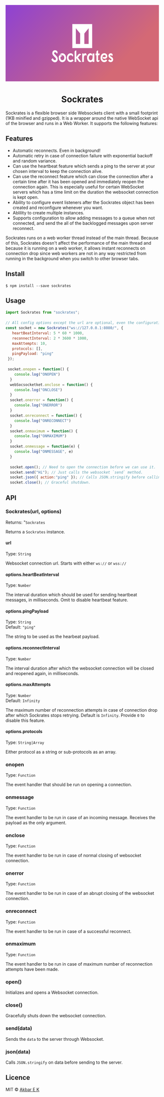 <div align="center">
  <img src="https://raw.githubusercontent.com/donatelloraphael/sockrates/develop/cover.png" alt="Sockrates" height="250" />
</div>

<h1 align="center">Sockrates</h1>

Sockrates is a flexible browser side Websockets client with a small footprint (1KB minified and gzipped). It is a wrapper around the native WebSocket api of the browser and runs in a Web Worker. It supports the following features:

## Features
- Automatic reconnects. Even in background!
- Automatic retry in case of connection failure with exponential backoff and random variance.
- Can use the heartbeat feature which sends a ping to the server at your chosen interval to keep the connection alive.
- Can use the reconnect feature which can close the connection after a certain time after it has been opened and immediately reopen the connection again. This is especially useful for certain WebSocket servers which has a time limit on the duration the websocket connection is kept open.
- Ability to configure event listeners after the Sockrates object has been created and reconfigure whenever you want.
- Ablility to create multiple instances.
- Supports configuration to allow adding messages to a queue when not connected, and send the all of the backlogged messages upon server reconnect.

Sockrates runs on a web worker thread instead of the main thread. Because of this, Sockrates doesn't affect the performance of the main thread and because it is running on a web worker, it allows instant reconnects on connection drop since web workers are not in any way restricted from running in the background when you switch to other browser tabs.


## Install


```
$ npm install --save sockrates
```

## Usage
```js
import Sockrates from "sockrates";

// All config options except the url are optional, even the configuration object.
const socket = new Sockrates("ws://127.0.0.1:8080/", {
   heartBeatInterval: 5 * 60 * 1000, 
   reconnectInterval: 2 * 3600 * 1000,
   maxAttempts: 10,
   protocols: [],
   pingPayload: "ping"
 });

 socket.onopen = function() {
    console.log("ONOPEN")
  }
  webSocsocketket.onclose = function() {
    console.log("ONCLOSE")
  }
  socket.onerror = function() {
    console.log("ONERROR")
  }
  socket.onreconnect = function() {
    console.log("ONRECONNECT")
  }
  socket.onmaximum = function() {
    console.log("ONMAXIMUM")
  }
  socket.onmessage = function(e) {
    console.log("ONMESSAGE", e)
  }

  socket.open(); // Need to open the connection before we can use it.
  socket.send("Hi"); // Just calls the websocket `send` method.
  socket.json({ action:"ping" }); // Calls JSON.stringify before calling the websocket send method.
  socket.close(); // Graceful shutdown.
```

## API

### Sockrates(url, options)

Returns: "`Sockrates`

Returns a `Sockrates` instance.

#### url
Type: `String`

Websocket connection url. Starts with either `ws://` or `wss://`

#### options.heartBeatInterval
Type: `Number`

The interval duration which should be used for sending heartbeat messages, in milliseconds. Omit to disable heartbeat feature.

#### options.pingPayload
Type: `String`<br>
Default: `"ping"`

The string to be used as the hearbeat payload.

#### options.reconnectInterval
Type: `Number`

The interval duration after which the websocket connection will be closed and reopened again, in milliseconds.

#### options.maxAttempts
Type: `Number`<br>
Default: `Infinity`

The maximum number of reconnection attempts in case of connection drop after which Sockrates stops retrying. Default is `Infinity`. Provide `0` to disable this feature.

#### options.protocols
Type: `String|Array`

Either protocol as a string or sub-protocols as an array.

### onopen
Type: `Function`

The event handler that should be run on opening a connection.

### onmessage
Type: `Function`

The event handler to be run in case of an incoming message. Receives the payload as the only argument.
### onclose
Type: `Function`

The event handler to be run in case of normal closing of websocket connection.

### onerror
Type: `Function`

The event handler to be run in case of an abrupt closing of the websocket connection.

### onreconnect
Type: `Function`

The event handler to be run in case of a successful reconnect.

### onmaximum
Type: `Function`

The event handler to be run in case of maximum number of reconnection attempts have been made.

### open()

Initializes and opens a Websocket connection.

### close()

Gracefully shuts down the websocket connection.

### send(data)

Sends the `data` to the server through Websocket.

### json(data)

Calls `JSON.stringify` on data before sending to the server.


## Licence

MIT © [Akbar E K](https://github.com/donatelloraphael)
